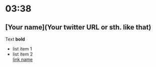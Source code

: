 # 03:38

## [Your name](Your twitter URL or sth. like that)

Text **bold**  
* list item 1  
* list item 2  
[link name](http://berlinjs.org)